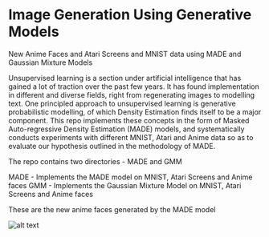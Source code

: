# Image Generation Using Generative Models
New Anime Faces and Atari Screens and MNIST data using MADE and Gaussian Mixture Models

Unsupervised learning is a section under artificial intelligence that has gained a lot of traction over the past few years. It has found implementation in different and diverse fields, right from regenerating images to modelling text. One principled approach to unsupervised learning is generative probabilistic modelling, of which Density Estimation finds itself to be a major component. This repo implements these concepts in the form of Masked Auto-regressive Density Estimation (MADE) models, and systematically conducts experiments with different MNIST, Atari and Anime data so as to evaluate our hypothesis outlined in the methodology of MADE.

The repo contains two directories - MADE and GMM 

MADE - Implements the MADE model on MNIST, Atari Screens and Anime faces
GMM - Implements the Gaussian Mixture Model on MNIST, Atari Screens and Anime faces

These are the new anime faces generated by the MADE model 

![alt text](https://github.com/rogengeo/ImageGeneration/blob/master/Anime_Faces_MADE.png)





